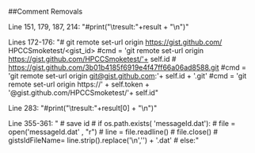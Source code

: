 ##Comment Removals

Line 151, 179, 187, 214: "#print("\tresult:"+result + "\n")"

Lines 172-176: "# git remote set-url origin https://gist.github.com/ HPCCSmoketest/<gist_id>
		#cmd = 'git remote set-url origin  https://gist.github.com/HPCCSmoketest/'+ self.id
		# https://gist.github.com/3b01b4185f6919e4f47ff66a06ad8588.git
		#cmd = 'git remote set-url origin  git@gist.github.com:'+ self.id + '.git'
		#cmd = 'git remote set-url origin  https://' + self.token + '@gist.github.com/HPCCSmoketest/'+ self.id"
		
Line 283: "#print("\tresult:"+result[0] + "\n")"

Line 355-361: " # save id
		#        if os.path.exists( 'messageId.dat'):
		#            file = open('messageId.dat' ,  "r") 
		#            line = file.readline()
		#            file.close()
		#            gistsIdFileName= line.strip().replace('\n','') + '.dat'
		#        else:"
